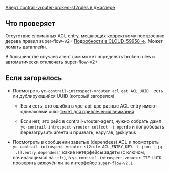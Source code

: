 [Алерт contrail-vrouter-broken-sf2rules в джаглере](https://juggler.yandex-team.ru/aggregate_checks/?query=service%3Dcontrail-vrouter-broken-sf2rules)

## Что проверяет

Отсутствие сломанных ACL entry, мешающих корректному построению дерева правил super-flow-v2+
[Подробности в CLOUD-59958 →](https://st.yandex-team.ru/CLOUD-59958#5fca6ba4091691018c183dc5). Может ломать датаплейн.

В большинстве случаев агент сам может определять broken rules и автоматически отключать super-flow-v2+

## Если загорелось

- Посмотреть `yc-contrail-introspect-vrouter acl get ACL_UUID` - есть ли дублирующийся UUID (который загорелся)

   - Если есть, это ошибка в vpc-api: две разные ACL entry имеют одинаковый uuid: [тикет для привлечения внимания](https://st.yandex-team.ru/CLOUD-59962)

   - Если нет, это рейс в contrail-vrouter-agent, нужно собрать дамп `yc-contrail-introspect-vrouter collect -t operdb` и попробовать перезагрузить агента и призвать, наругав, @sklyaus

- Посмотреть в сообщении задетые (dependees) ACL и посмотреть `yc-contrail-introspect-vrouter sf2rule ACL_ENTRY_KEY -f json | jq '.[].entry.dependees'` какие интерфейсы задеты (с ключом, начинающимся на `itf:`), в `yc-contrail-introspect-vrouter ITF_UUID` проверить включён ли на интерфейсе `super-flow-v2.1`
